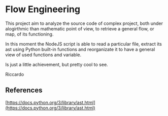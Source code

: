 # Flow Engineering

This project aim to analyze the source code of complex project, both under alogirthmic than mathematic point of view, to retrieve a general flow, or map, of its functioning.

In this moment the NodeJS script is able to read a particular file, extract its ast using Python built-in functions and reorganizate it to have a general view of used functions and variable.

Is just a little achievement, but pretty cool to see.

Riccardo

## References
[https://docs.python.org/3/library/ast.html](https://docs.python.org/3/library/ast.html)
